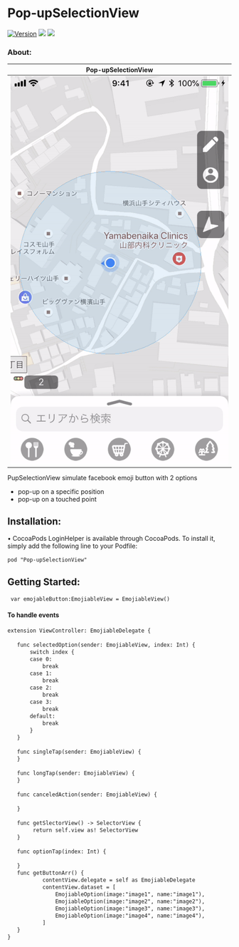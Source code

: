 # Pop-upSelectionView
[![Version](https://img.shields.io/cocoapods/v/NotificationBannerSwift.svg?style=flat)](http://cocoapods.org/pods/NotificationBannerSwift)
![](https://img.shields.io/badge/language-swift-blue.svg)
![](https://img.shields.io/badge/version-4.0-red.svg)

### About:
| Pop-upSelectionView | 
| ------------- | 
| ![PopUp](ezgif.com-video-to-gif.gif) | 

PupSelectionView simulate facebook emoji button with 2 options
+ pop-up on  a specific position
+ pop-up on a touched point
## Installation:
 • CocoaPods
LoginHelper is available through CocoaPods. To install it, simply add the following line to your Podfile:
```
pod "Pop-upSelectionView"
```
## Getting Started:
```
 var emojableButton:EmojiableView = EmojiableView()
```
 #### To handle events
 ```
 extension ViewController: EmojiableDelegate {

    func selectedOption(sender: EmojiableView, index: Int) {
        switch index {
        case 0:
            break
        case 1:
            break
        case 2:
            break
        case 3:
            break
        default:
            break
        }
    }
    
    func singleTap(sender: EmojiableView) {
    }
    
    func longTap(sender: EmojiableView) {
    }
    
    func canceledAction(sender: EmojiableView) {
        
    }
    
    func getSlectorView() -> SelectorView {
         return self.view as! SelectorView
    }
    
    func optionTap(index: Int) {
        
    }
    func getButtonArr() {
            contentView.delegate = self as EmojiableDelegate
            contentView.dataset = [
                EmojiableOption(image:"image1", name:"image1"),
                EmojiableOption(image:"image2", name:"image2"),
                EmojiableOption(image:"image3", name:"image3"),
                EmojiableOption(image:"image4", name:"image4"),
            ]
    }  
}
```
